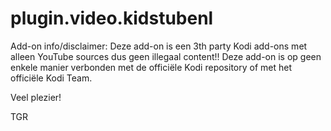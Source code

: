 # plugin.video.kidstubenl

Add-on info/disclaimer:
Deze add-on is een 3th party Kodi add-ons met alleen YouTube sources dus geen illegaal content!!
Deze add-on is op geen enkele manier verbonden met de officiële Kodi repository of met het officiële Kodi Team.

Veel plezier!

TGR
